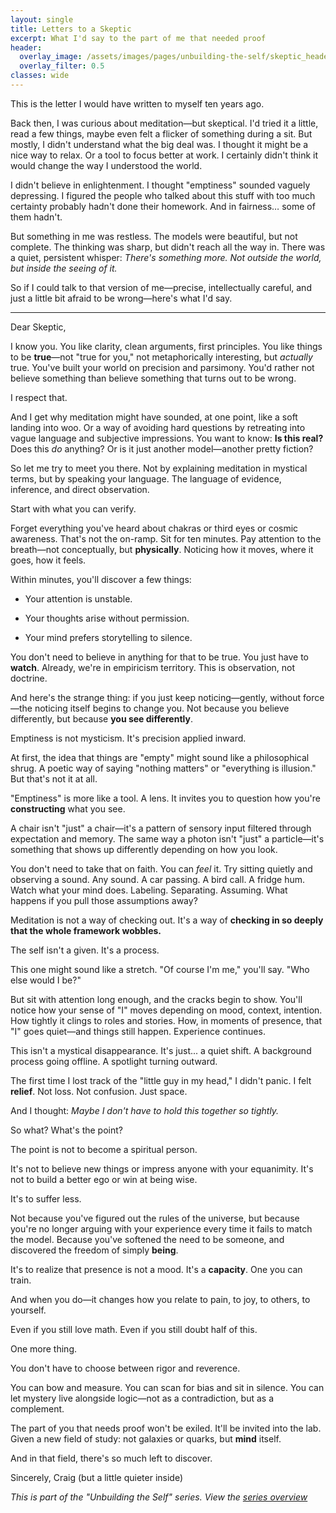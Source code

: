 ```yaml
---
layout: single
title: Letters to a Skeptic
excerpt: What I'd say to the part of me that needed proof
header:
  overlay_image: /assets/images/pages/unbuilding-the-self/skeptic_header.jpg
  overlay_filter: 0.5
classes: wide
---
```

This is the letter I would have written to myself ten years ago.

Back then, I was curious about meditation—but skeptical. I'd tried it a little, read a few things, maybe even felt a flicker of something during a sit. But mostly, I didn't understand what the big deal was. I thought it might be a nice way to relax. Or a tool to focus better at work. I certainly didn't think it would change the way I understood the world.

I didn't believe in enlightenment. I thought "emptiness" sounded vaguely depressing. I figured the people who talked about this stuff with too much certainty probably hadn't done their homework. And in fairness… some of them hadn't.

But something in me was restless. The models were beautiful, but not complete. The thinking was sharp, but didn't reach all the way in. There was a quiet, persistent whisper: *There's something more. Not outside the world, but inside the seeing of it.*

So if I could talk to that version of me—precise, intellectually careful, and just a little bit afraid to be wrong—here's what I'd say.

---

Dear Skeptic,

I know you. You like clarity, clean arguments, first principles. You like things to be **true**—not "true for you," not metaphorically interesting, but *actually* true. You've built your world on precision and parsimony. You'd rather not believe something than believe something that turns out to be wrong.

I respect that.

And I get why meditation might have sounded, at one point, like a soft landing into woo. Or a way of avoiding hard questions by retreating into vague language and subjective impressions. You want to know: **Is this real?** Does this *do* anything? Or is it just another model—another pretty fiction?

So let me try to meet you there. Not by explaining meditation in mystical terms, but by speaking your language. The language of evidence, inference, and direct observation.

Start with what you can verify.

Forget everything you've heard about chakras or third eyes or cosmic awareness. That's not the on-ramp. Sit for ten minutes. Pay attention to the breath—not conceptually, but **physically**. Noticing how it moves, where it goes, how it feels.

Within minutes, you'll discover a few things:

* Your attention is unstable.

* Your thoughts arise without permission.

* Your mind prefers storytelling to silence.

You don't need to believe in anything for that to be true. You just have to **watch**. Already, we're in empiricism territory. This is observation, not doctrine.

And here's the strange thing: if you just keep noticing—gently, without force—the noticing itself begins to change you. Not because you believe differently, but because **you see differently**.

Emptiness is not mysticism. It's precision applied inward.

At first, the idea that things are "empty" might sound like a philosophical shrug. A poetic way of saying "nothing matters" or "everything is illusion." But that's not it at all.

"Emptiness" is more like a tool. A lens. It invites you to question how you're **constructing** what you see.

A chair isn't "just" a chair—it's a pattern of sensory input filtered through expectation and memory. The same way a photon isn't "just" a particle—it's something that shows up differently depending on how you look.

You don't need to take that on faith. You can *feel* it. Try sitting quietly and observing a sound. Any sound. A car passing. A bird call. A fridge hum. Watch what your mind does. Labeling. Separating. Assuming. What happens if you pull those assumptions away?

Meditation is not a way of checking out. It's a way of **checking in so deeply that the whole framework wobbles.**

The self isn't a given. It's a process.

This one might sound like a stretch. "Of course I'm me," you'll say. "Who else would I be?"

But sit with attention long enough, and the cracks begin to show. You'll notice how your sense of "I" moves depending on mood, context, intention. How tightly it clings to roles and stories. How, in moments of presence, that "I" goes quiet—and things still happen. Experience continues.

This isn't a mystical disappearance. It's just... a quiet shift. A background process going offline. A spotlight turning outward.

The first time I lost track of the "little guy in my head," I didn't panic. I felt **relief**. Not loss. Not confusion. Just space.

And I thought: *Maybe I don't have to hold this together so tightly.*

So what? What's the point?

The point is not to become a spiritual person.

It's not to believe new things or impress anyone with your equanimity. It's not to build a better ego or win at being wise.

It's to suffer less.

Not because you've figured out the rules of the universe, but because you're no longer arguing with your experience every time it fails to match the model. Because you've softened the need to be someone, and discovered the freedom of simply **being**.

It's to realize that presence is not a mood. It's a **capacity**. One you can train.

And when you do—it changes how you relate to pain, to joy, to others, to yourself.

Even if you still love math. Even if you still doubt half of this.

One more thing.

You don't have to choose between rigor and reverence.

You can bow and measure. You can scan for bias and sit in silence. You can let mystery live alongside logic—not as a contradiction, but as a complement.

The part of you that needs proof won't be exiled. It'll be invited into the lab. Given a new field of study: not galaxies or quarks, but **mind** itself.

And in that field, there's so much left to discover.

Sincerely,
Craig (but a little quieter inside)

*This is part of the "Unbuilding the Self" series. View the [series overview](/pages/unbuilding-the-self/)*